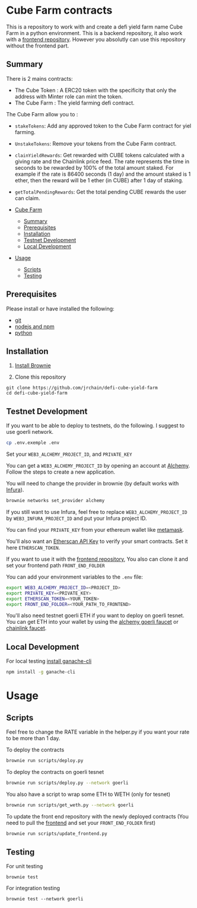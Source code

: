 # Cube Farm contracts

This is a repository to work with and create a defi yield farm name Cube Farm in a python environment.
This is a backend repository, it also work with a [frontend repository](https://github.com/jrchain/defi-cube-yield-farm-front-end). However you absolutly can use this repository without the frontend part.

## Summary

There is 2 mains contracts:

- The Cube Token : A ERC20 token with the specificity that only the address with Minter role can mint the token.
- The Cube Farm : The yield farming defi contract.

The Cube Farm allow you to :

- `stakeTokens`: Add any approved token to the Cube Farm contract for yiel farming.
- `UnstakeTokens`: Remove your tokens from the Cube Farm contract.
- `clainYieldRewards`: Get rewarded with CUBE tokens calculated with a giving rate and the Chainlink price feed. The rate represents the time in seconds to be rewarded by 100% of the total amount staked. For example if the rate is 86400 seconds (1 day) and the amount staked is 1 ether, then the reward will be 1 ether (in CUBE) after 1 day of staking.
- `getTotalPendingRewards`: Get the total pending CUBE rewards the user can claim.

- [Cube Farm](#cube-farm-contracts)
  - [Summary](#summary)
  - [Prerequisites](#prerequisites)
  - [Installation](#installation)
  - [Testnet Development](#testnet-development)
  - [Local Development](#local-development)
- [Usage](#useage)
  - [Scripts](#scripts)
  - [Testing](#testing)

## Prerequisites

Please install or have installed the following:

- [git](https://git-scm.com/book/en/v2/Getting-Started-Installing-Git)
- [nodejs and npm](https://nodejs.org/en/download/)
- [python](https://www.python.org/downloads/)

## Installation

1. [Install Brownie](https://eth-brownie.readthedocs.io/en/stable/install.html)

2. Clone this repository

```
git clone https://github.com/jrchain/defi-cube-yield-farm
cd defi-cube-yield-farm
```

## Testnet Development

If you want to be able to deploy to testnets, do the following. I suggest to use goerli network.

```bash
cp .env.exemple .env
```

Set your `WEB3_ALCHEMY_PROJECT_ID`, and `PRIVATE_KEY`

You can get a `WEB3_ALCHEMY_PROJECT_ID` by opening an account at [Alchemy](https://www.alchemy.com/). Follow the steps to create a new application.

You will need to change the provider in brownie (by default works with [Infura](https://infura.io/)).

```bash
brownie networks set_provider alchemy
```

If you still want to use Infura, feel free to replace `WEB3_ALCHEMY_PROJECT_ID` by `WEB3_INFURA_PROJECT_ID` and put your Infura project ID.

You can find your `PRIVATE_KEY` from your ethereum wallet like [metamask](https://metamask.io/).

You'll also want an [Etherscan API Key](https://etherscan.io/apis) to verify your smart contracts. Set it here `ETHERSCAN_TOKEN`.

If you want to use it with the [frontend repository](https://github.com/jrchain/defi-cube-yield-farm-front-end), You also can clone it and set your frontend path `FRONT_END_FOLDER`

You can add your environment variables to the `.env` file:

```bash
export WEB3_ALCHEMY_PROJECT_ID=<PROJECT_ID>
export PRIVATE_KEY=<PRIVATE_KEY>
export ETHERSCAN_TOKEN=<YOUR_TOKEN>
export FRONT_END_FOLDER=<YOUR_PATH_TO_FRONTEND>
```

You'll also need testnet goerli ETH if you want to deploy on goerli tesnet. You can get ETH into your wallet by using the [alchemy goerli faucet](https://goerlifaucet.com/) or [chainlink faucet](https://faucets.chain.link/).

## Local Development

For local testing [install ganache-cli](https://www.npmjs.com/package/ganache-cli)

```bash
npm install -g ganache-cli
```

# Usage

## Scripts

Feel free to change the RATE variable in the helper.py if you want your rate to be more than 1 day.

To deploy the contracts

```bash
brownie run scripts/deploy.py
```

To deploy the contracts on goerli tesnet

```bash
brownie run scripts/deploy.py --network goerli
```

You also have a script to wrap some ETH to WETH (only for tesnet)

```bash
brownie run scripts/get_weth.py --network goerli
```

To update the front end repository with the newly deployed contracts (You need to pull the [frontend](https://github.com/jrchain/defi-cube-yield-farm-front-end) and set your `FRONT_END_FOLDER` first)

```bash
brownie run scripts/update_frontend.py
```

## Testing

For unit testing

```
brownie test
```

For integration testing

```
brownie test --network goerli
```
